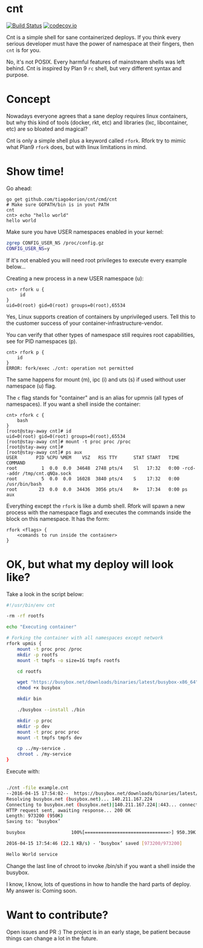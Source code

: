 # cnt

[![Build Status](https://travis-ci.org/tiago4orion/cnt.svg?branch=master)](https://travis-ci.org/tiago4orion/cnt) [![codecov.io](https://codecov.io/github/tiago4orion/cnt/coverage.svg?branch=master)](https://codecov.io/github/tiago4orion/cnt?branch=master)

Cnt is a simple shell for sane containerized deploys. If you think
every serious developer must have the power of namespace at their
fingers, then `cnt` is for you.

No, it's not POSIX. Every harmful features of mainstream shells was
left behind. Cnt is inspired by Plan 9 `rc` shell, but very different
syntax and purpose.

# Concept

Nowadays everyone agrees that a sane deploy requires linux containers,
but why this kind of tools (docker, rkt, etc) and libraries (lxc,
libcontainer, etc) are so bloated and magical?

Cnt is only a simple shell plus a keyword called `rfork`. Rfork try to
mimic what Plan9 `rfork` does, but with linux limitations in mind.

# Show time!

Go ahead:

```
go get github.com/tiago4orion/cnt/cmd/cnt
# Make sure GOPATH/bin is in yout PATH
cnt
cnt> echo "hello world"
hello world
```

Make sure you have USER namespaces enabled in your kernel:
```bash
zgrep CONFIG_USER_NS /proc/config.gz
CONFIG_USER_NS=y
```

If it's not enabled you will need root privileges to execute every example below...

Creating a new process in a new USER namespace (u):

```
cnt> rfork u {
     id
}
uid=0(root) gid=0(root) groups=0(root),65534
```
Yes, Linux supports creation of containers by unprivileged users. Tell
this to the customer success of your container-infrastructure-vendor.

You can verify that other types of namespace still requires root
capabilities, see for PID namespaces (p).

```
cnt> rfork p {
    id
}
ERROR: fork/exec ./cnt: operation not permitted
```

The same happens for mount (m), ipc (i) and uts (s) if used without
user namespace (u) flag.

The `c` flag stands for "container" and is an alias for upmnis (all
types of namespaces).  If you want a shell inside the container:

```
cnt> rfork c {
    bash
}
[root@stay-away cnt]# id
uid=0(root) gid=0(root) groups=0(root),65534
[root@stay-away cnt]# mount -t proc proc /proc
[root@stay-away cnt]#
[root@stay-away cnt]# ps aux
USER       PID %CPU %MEM    VSZ   RSS TTY      STAT START   TIME COMMAND
root         1  0.0  0.0  34648  2748 pts/4    Sl   17:32   0:00 -rcd- -addr /tmp/cnt.qNQa.sock
root         5  0.0  0.0  16028  3840 pts/4    S    17:32   0:00 /usr/bin/bash
root        23  0.0  0.0  34436  3056 pts/4    R+   17:34   0:00 ps aux
```

Everything except the `rfork` is like a dumb shell. Rfork will spawn a
new process with the namespace flags and executes the commands inside
the block on this namespace. It has the form:

```
rfork <flags> {
    <comands to run inside the container>
}
```

# OK, but what my deploy will look like?

Take a look in the script below:

```bash
#!/usr/bin/env cnt

-rm -rf rootfs

echo "Executing container"

# Forking the container with all namespaces except network
rfork upmis {
    mount -t proc proc /proc
    mkdir -p rootfs
    mount -t tmpfs -o size=1G tmpfs rootfs

    cd rootfs

    wget "https://busybox.net/downloads/binaries/latest/busybox-x86_64" -O busybox
    chmod +x busybox

    mkdir bin

    ./busybox --install ./bin

    mkdir -p proc
    mkdir -p dev
    mount -t proc proc proc
    mount -t tmpfs tmpfs dev

    cp ../my-service .
    chroot . /my-service
}
```

Execute with:

```bash

./cnt -file example.cnt
--2016-04-15 17:54:02--  https://busybox.net/downloads/binaries/latest/busybox-x86_64
Resolving busybox.net (busybox.net)... 140.211.167.224
Connecting to busybox.net (busybox.net)|140.211.167.224|:443... connected.
HTTP request sent, awaiting response... 200 OK
Length: 973200 (950K)
Saving to: ‘busybox’

busybox                 100%[===============================>] 950.39K  21.1KB/s    in 43s

2016-04-15 17:54:46 (22.1 KB/s) - ‘busybox’ saved [973200/973200]

Hello World service
```

Change the last line of chroot to invoke /bin/sh if you want a shell
inside the busybox.

I know, I know, lots of questions in how to handle the hard parts of
deploy. My answer is: Coming soon.


# Want to contribute?

Open issues and PR :)
The project is in an early stage, be patient because things can change
a lot in the future.
